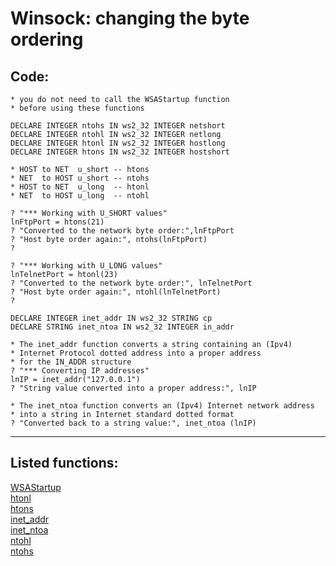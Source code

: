 <link rel="stylesheet" type="text/css" href="../css/win32api.css">  
<link rel="stylesheet" href="https://cdnjs.cloudflare.com/ajax/libs/font-awesome/4.7.0/css/font-awesome.min.css">

# Winsock: changing the byte ordering

## Code:
```foxpro  
* you do not need to call the WSAStartup function
* before using these functions

DECLARE INTEGER ntohs IN ws2_32 INTEGER netshort
DECLARE INTEGER ntohl IN ws2_32 INTEGER netlong
DECLARE INTEGER htonl IN ws2_32 INTEGER hostlong
DECLARE INTEGER htons IN ws2_32 INTEGER hostshort
	
* HOST to NET  u_short -- htons
* NET  to HOST u_short -- ntohs
* HOST to NET  u_long  -- htonl
* NET  to HOST u_long  -- ntohl
	
? "*** Working with U_SHORT values"
lnFtpPort = htons(21)
? "Converted to the network byte order:",lnFtpPort
? "Host byte order again:", ntohs(lnFtpPort)
?
	
? "*** Working with U_LONG values"
lnTelnetPort = htonl(23)
? "Converted to the network byte order:", lnTelnetPort
? "Host byte order again:", ntohl(lnTelnetPort)
?	

DECLARE INTEGER inet_addr IN ws2_32 STRING cp
DECLARE STRING inet_ntoa IN ws2_32 INTEGER in_addr

* The inet_addr function converts a string containing an (Ipv4)
* Internet Protocol dotted address into a proper address
* for the IN_ADDR structure
? "*** Converting IP addresses"
lnIP = inet_addr("127.0.0.1")
? "String value converted into a proper address:", lnIP
	
* The inet_ntoa function converts an (Ipv4) Internet network address
* into a string in Internet standard dotted format
? "Converted back to a string value:", inet_ntoa (lnIP)  
```  
***  


## Listed functions:
[WSAStartup](../libraries/ws2_32/WSAStartup.md)  
[htonl](../libraries/ws2_32/htonl.md)  
[htons](../libraries/ws2_32/htons.md)  
[inet_addr](../libraries/ws2_32/inet_addr.md)  
[inet_ntoa](../libraries/ws2_32/inet_ntoa.md)  
[ntohl](../libraries/ws2_32/ntohl.md)  
[ntohs](../libraries/ws2_32/ntohs.md)  
